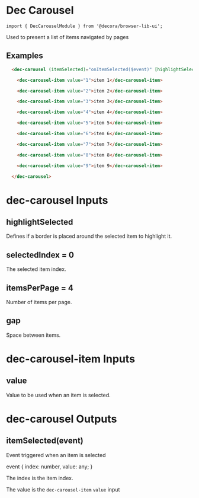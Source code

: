 # Dec Carousel

`import { DecCarouselModule } from '@decora/browser-lib-ui';`

Used to present a list of items navigated by pages

## Examples

```html
  <dec-carousel (itemSelected)="onItemSelected($event)" [highlightSelected]="true">

    <dec-carousel-item value="1">item 1</dec-carousel-item>

    <dec-carousel-item value="2">item 2</dec-carousel-item>

    <dec-carousel-item value="3">item 3</dec-carousel-item>

    <dec-carousel-item value="4">item 4</dec-carousel-item>

    <dec-carousel-item value="5">item 5</dec-carousel-item>

    <dec-carousel-item value="6">item 6</dec-carousel-item>

    <dec-carousel-item value="7">item 7</dec-carousel-item>

    <dec-carousel-item value="8">item 8</dec-carousel-item>

    <dec-carousel-item value="9">item 9</dec-carousel-item>

  </dec-carousel>
```


# dec-carousel  Inputs

## highlightSelected

Defines if a border is placed around the selected item to highlight it.

## selectedIndex = 0

The selected item index.

## itemsPerPage = 4

Number of items per page.

## gap

Space between items.

# dec-carousel-item  Inputs

## value

Value to be used when an item is selected.

# dec-carousel  Outputs

## itemSelected(event)

Event triggered when an item is selected

event {
  index: number,
  value: any;
}

The index is the item index.

The value is the `dec-carousel-item` `value` input
